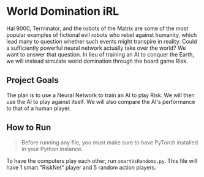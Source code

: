 # World Domination iRL

Hal 9000, Terminator, and the robots of the Matrix are some of the most popular examples of fictional evil robots who rebel against humanity, which lead many to question whether such events might transpire in reality. Could a sufficiently powerful neural network actually take over the world? We want to answer that question. In lieu of training an AI to conquer the Earth, we will instead simulate world domination through the board game Risk. 


## Project Goals
The plan is to use a Neural Network to train an AI to play Risk. We will then use the AI to play against itself. We will also compare the AI's performance to that of a human player.

## How to Run
>Before running any file, you must make sure to have PyTorch installed in your Python instance.

To have the computers play each other, run `smartVsRandoms.py`. This file will have 1 smart "RiskNet" player and 5 random action players.